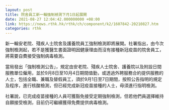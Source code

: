 ```yaml
---
layout: post
title: 院舍員工新一輪強制檢測下月1日起展開
date: 2021-08-27 12:04:42.000000000 +08:00
link: https://news.rthk.hk/rthk/ch/component/k2/1607842-20210827.htm
categories: rthk
---
```


新一輪安老院、殘疾人士院舍及護養院員工強制檢測即將展開。社署指出，由今次強制檢測起，若不是獲醫生書面證明因健康理由而沒有接種新冠疫苗的院舍員工，將需要自費接受強制病毒檢測。　　　　　　　　　　　　　　　　　

當局發出「強制檢測公告」，規定由安老院、殘疾人士院舍、護養院以及附設日間服務單位僱用，並於9月8日至10月4日期間值勤，或透過外聘服務合約提供服務的人士，包括全職、兼職及替假員工，須於9月1日至7日期間，按照公告指明的規定及程序，進行核酸檢測，但已經完成新冠疫苗接種的人士，毋須進行指明檢測。

社署說，已完成疫苗接種的人員可獲豁免接受定期強制檢測，但若他們員選擇維持自願接受檢測，目前仍可繼續獲得免費提供病毒檢測。
